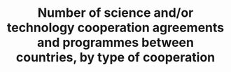 ---
data_non_statistical: true
goal_meta_link: http://unstats.un.org/sdgs/files/metadata-compilation/Metadata-Goal-17.pdf
goal_meta_link_page: 12
graph: null
graph_status_notes: Policy Judgement
graph_title: Number of science and/or technology cooperation agreements and programmes
  between countries, by type of cooperation
graph_type: null
graph_type_description: null
has_metadata: false
indicator: 17.6.1
indicator_name: Number of science and/or technology cooperation agreements and programmes
  between countries, by type of cooperation
indicator_sort_order: 17.06.01
indicator_variable: null
layout: indicator
permalink: /17-6-1/
published: true
reporting_status: notstarted
sdg_goal: 17
source_active_1: true
source_notes_1: null
source_title_1: null
target: Enhance North-South, South-South and triangular regional and international
  cooperation on and access to science, technology and innovation and enhance knowledge
  sharing on mutually agreed terms, including through improved coordination among
  existing mechanisms, in particular at the United Nations level, and through a global
  technology facilitation mechanism.
target_id: '17.6'
title: Number of science and/or technology cooperation agreements and programmes between
  countries, by type of cooperation
un_custodial_agency: UNESCO-UIS
un_designated_tier: '3'
variable_description: null
variable_notes: null
---